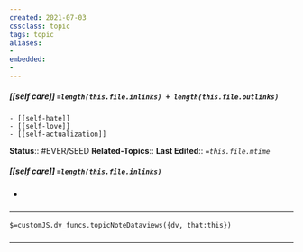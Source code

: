 ```yaml
---
created: 2021-07-03
cssclass: topic
tags: topic
aliases:
- 
embedded:
- 
---
```

 
##### [[self care]] `=length(this.file.inlinks) + length(this.file.outlinks)`
	- [[self-hate]]
	- [[self-love]]
	- [[self-actualization]]

**Status**:: #EVER/SEED 
**Related-Topics**:: 
**Last Edited**:: *`=this.file.mtime`*
##### [[self care]] `=length(this.file.inlinks)` 
- 

### <hr class="dataviews"/>

`$=customJS.dv_funcs.topicNoteDataviews({dv, that:this})`


### <hr class="references"/>